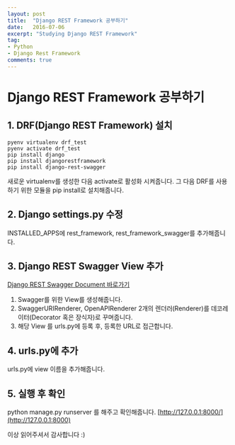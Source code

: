 ```yaml
---
layout: post
title:  "Django REST Framework 공부하기"
date:   2016-07-06
excerpt: "Studying Django REST Framework"
tag:
- Python
- Django Rest Framework
comments: true
---
```


# Django REST Framework 공부하기

## 1. DRF(Django REST Framework) 설치

```shell
pyenv virtualenv drf_test
pyenv activate drf_test
pip install django
pip install djangorestframework
pip install django-rest-swagger
```

새로운 virtualenv를 생성한 다음 activate로 활성화 시켜줍니다.
그 다음 DRF를 사용하기 위한 모듈을 pip install로 설치해줍니다.

## 2. Django settings.py 수정

INSTALLED_APPS에 rest_framework, rest_framework_swagger를 추가해줍니다.

## 3. Django REST Swagger View 추가

[Django REST Swagger Document 바로가기](http://marcgibbons.github.io/django-rest-swagger/)

1. Swagger를 위한 View를 생성해줍니다.
2. SwaggerURIRenderer, OpenAPIRenderer 2개의 렌더러(Renderer)를 데코레이터(Decorator 혹은 장식자)로 꾸며줍니다.
3. 해당 View 를 urls.py에 등록 후, 등록한 URL로 접근합니다.

## 4. urls.py에 추가

urls.py에 view 이름을 추가해줍니다.

## 5. 실행 후 확인

python manage.py runserver 를 해주고 확인해줍니다.
[http://127.0.0.1:8000/](http://127.0.0.1:8000)

이상 읽어주셔서 감사합니다 :)
